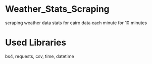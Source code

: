 # Weather_Stats_Scraping
scraping weather data stats for cairo data each minute for 10 minutes
# Used Libraries
bs4, requests, csv, time, datetime
